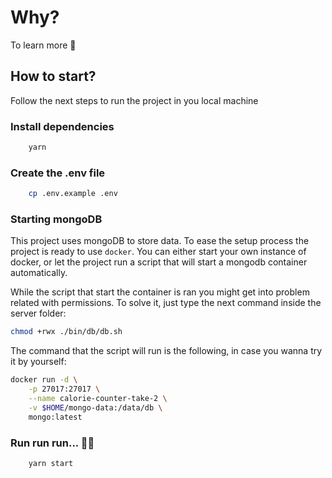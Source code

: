 # Why?

To learn more 🤞

## How to start?

Follow the next steps to run the project in you local machine

### Install dependencies

```bash
    yarn
```

### Create the .env file

```bash
    cp .env.example .env
```

### Starting mongoDB

This project uses mongoDB to store data. To ease the setup process the project is ready to use `docker`.
You can either start your own instance of docker, or let the project run a script that will start
a mongodb container automatically.

While the script that start the container is ran you might get into problem related with permissions. To solve it, just type the next command inside the server folder:

```bash
chmod +rwx ./bin/db/db.sh
```

The command that the script will run is the following, in case you wanna try it by yourself:

```bash
docker run -d \
    -p 27017:27017 \
    --name calorie-counter-take-2 \
    -v $HOME/mongo-data:/data/db \
    mongo:latest
```

### Run run run... 🏃‍♂️

```bash
    yarn start
```
